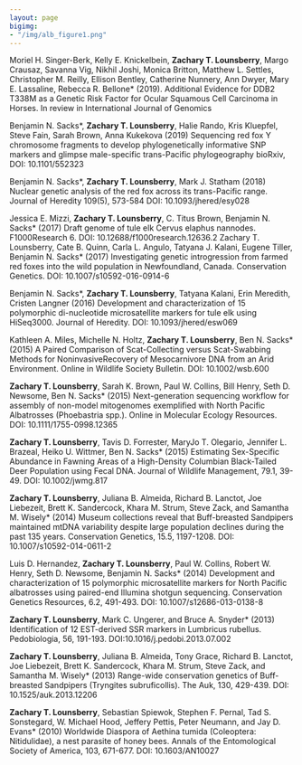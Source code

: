 ```yaml
---
layout: page
bigimg: 
- "/img/alb_figure1.png"
---
```


Moriel H. Singer-Berk, Kelly E. Knickelbein, **Zachary T. Lounsberry**, Margo Crausaz, Savanna Vig, Nikhil Joshi, Monica Britton, Matthew L. Settles, Christopher M. Reilly, Ellison Bentley, Catherine Nunnery, Ann Dwyer, Mary E. Lassaline, Rebecca R. Bellone* (2019). Additional Evidence for DDB2 T338M as a Genetic Risk Factor for Ocular Squamous Cell Carcinoma in Horses. In review in International Journal of Genomics

Benjamin N. Sacks*, **Zachary T. Lounsberry**, Halie Rando, Kris Kluepfel, Steve Fain, Sarah Brown, Anna Kukekova (2019) Sequencing red fox Y chromosome fragments to develop phylogenetically informative SNP markers and glimpse male-specific trans-Pacific phylogeography bioRxiv, DOI: 10.1101/552323

Benjamin N. Sacks*, **Zachary T. Lounsberry**, Mark J. Statham (2018) Nuclear genetic analysis of the red fox across its trans-Pacific range. Journal of Heredity 109(5), 573-584 DOI: 10.1093/jhered/esy028

Jessica E. Mizzi, **Zachary T. Lounsberry**, C. Titus Brown, Benjamin N. Sacks* (2017) Draft genome of tule elk Cervus elaphus nannodes. F1000Research 6. DOI: 10.12688/f1000research.12636.2
Zachary T. Lounsberry, Cate B. Quinn, Carla L. Angulo, Tatyana J. Kalani, Eugene Tiller, Benjamin N. Sacks* (2017) Investigating genetic introgression from farmed red foxes into the wild population in Newfoundland, Canada. Conservation Genetics. DOI:  10.1007/s10592-016-0914-6

Benjamin N. Sacks*, **Zachary T. Lounsberry**, Tatyana Kalani, Erin Meredith, Cristen Langner (2016) Development and characterization of 15 polymorphic di-nucleotide microsatellite markers for tule elk using HiSeq3000. Journal of Heredity. DOI: 10.1093/jhered/esw069

Kathleen A. Miles, Michelle N. Holtz, **Zachary T. Lounsberry**, Ben N. Sacks* (2015) A Paired Comparison of Scat-Collecting versus Scat-Swabbing Methods for NoninvasiveRecovery of Mesocarnivore DNA from an Arid Environment. Online in Wildlife Society Bulletin. DOI: 10.1002/wsb.600

**Zachary T. Lounsberry**, Sarah K. Brown, Paul W. Collins, Bill Henry, Seth D. Newsome, Ben N. Sacks* (2015) Next-generation sequencing workflow for assembly of non-model mitogenomes exemplified with North Pacific Albatrosses (Phoebastria spp.). Online in Molecular Ecology Resources. DOI: 10.1111/1755-0998.12365

**Zachary T. Lounsberry**, Tavis D. Forrester, MaryJo T. Olegario, Jennifer L. Brazeal, Heiko U. Wittmer, Ben N. Sacks* (2015) Estimating Sex-Specific Abundance in Fawning Areas of a High-Density Columbian Black-Tailed Deer Population using Fecal DNA. Journal of Wildlife Management, 79.1, 39-49. DOI: 10.1002/jwmg.817

**Zachary T. Lounsberry**, Juliana B. Almeida, Richard B. Lanctot, Joe Liebezeit, Brett K. Sandercock, Khara M. Strum, Steve Zack, and Samantha M. Wisely* (2014) Museum collections reveal that Buff-breasted Sandpipers maintained mtDNA variability despite large population declines during the past 135 years. Conservation Genetics, 15.5, 1197-1208. DOI: 10.1007/s10592-014-0611-2

Luis D. Hernandez, **Zachary T. Lounsberry**, Paul W. Collins, Robert W. Henry, Seth D. Newsome, Benjamin N. Sacks* (2014) Development and characterization of 15 polymorphic microsatellite markers for North Pacific albatrosses using paired-end Illumina shotgun sequencing. Conservation Genetics Resources, 6.2, 491-493. DOI: 10.1007/s12686-013-0138-8

**Zachary T. Lounsberry**, Mark C. Ungerer, and Bruce A. Snyder* (2013) Identification of 12 EST-derived SSR markers in Lumbricus rubellus. Pedobiologia, 56, 191-193. DOI:10.1016/j.pedobi.2013.07.002

**Zachary T. Lounsberry**, Juliana B. Almeida, Tony Grace, Richard B. Lanctot, Joe Liebezeit, Brett K. Sandercock, Khara M. Strum, Steve Zack, and Samantha M. Wisely* (2013) Range-wide conservation genetics of Buff-breasted Sandpipers (Tryngites subruficollis). The Auk, 130, 429-439. DOI: 10.1525/auk.2013.12206

**Zachary T. Lounsberry**, Sebastian Spiewok, Stephen F. Pernal, Tad S. Sonstegard, W. Michael Hood, Jeffery Pettis, Peter Neumann, and Jay D. Evans* (2010) Worldwide Diaspora of Aethina tumida (Coleoptera: Nitidulidae), a nest parasite of honey bees. Annals of the Entomological Society of America, 103, 671-677. DOI: 10.1603/AN10027
